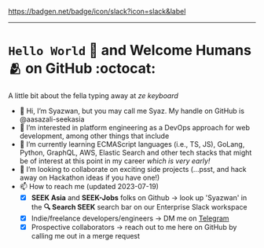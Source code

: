 https://badgen.net/badge/icon/slack?icon=slack&label

---
#   `Hello World` 🤖 and Welcome Humans 🫂 on GitHub :octocat:

A little bit about the fella typing away at _ze keyboard_
- 👋 Hi, I’m Syazwan, but you may call me Syaz. My handle on GitHub is @aasazali-seekasia
- 👀 I’m interested in platform engineering as a DevOps approach for web development, among other things that include 
- 🌱 I’m currently learning ECMAScript languages (i.e., TS, JS), GoLang, Python, GraphQL, AWS, Elastic Search and other tech stacks that might be of interest at this point in my career _which is very early!_
- 💞️ I’m looking to collaborate on exciting side projects (...psst, and hack away on Hackathon ideas if you have one!)
- 📫 How to reach me (updated 2023-07-19)
  - [x] **SEEK Asia** and **SEEK-Jobs** folks on Github -> look up 'Syazwan' in the **🔍 Search SEEK** search bar on our Enterprise Slack workspace
  - [x] Indie/freelance developers/engineers -> DM me on [Telegram](https://t.me/syazwan_sazali)
  - [x] Prospective collaborators -> reach out to me here on GitHub by calling me out in a merge request
  
<!---
aasazali-seekasia/aasazali-seekasia is a ✨ special ✨ repository because its `README.md` (this file) appears on your GitHub profile.
You can click the Preview link to take a look at your changes.
--->
